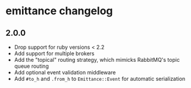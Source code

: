 # emittance changelog

## 2.0.0
- Drop support for ruby versions < 2.2
- Add support for multiple brokers
- Add the "topical" routing strategy, which mimicks RabbitMQ's topic queue routing
- Add optional event validation middleware
- Add `#to_h` and `.from_h` to `Emittance::Event` for automatic serialization
